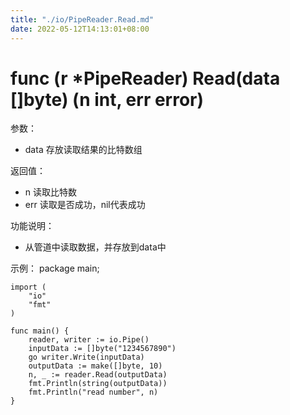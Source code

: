 ```yaml
---
title: "./io/PipeReader.Read.md"
date: 2022-05-12T14:13:01+08:00
---
```

# func (r *PipeReader) Read(data []byte) (n int, err error)

参数：
- data 存放读取结果的比特数组

返回值：
- n 读取比特数
- err 读取是否成功，nil代表成功

功能说明：
- 从管道中读取数据，并存放到data中

示例：
  package main;
	
	import (
		"io"
		"fmt"
	)
	
	func main() {
		reader, writer := io.Pipe()
		inputData := []byte("1234567890")
		go writer.Write(inputData)
		outputData := make([]byte, 10)
		n, _ := reader.Read(outputData)
		fmt.Println(string(outputData))
		fmt.Println("read number", n)
	}
